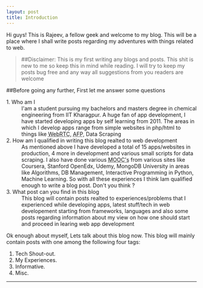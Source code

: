 ```yaml
---
layout: post
title: Introduction
---
```



<div class="message">
  Hi guys! This is Rajeev, a fellow geek and welcome to my blog. This will be a place where I shall write posts regarding my adventures with things related to web. 
</div>

> ##Disclaimer:
   This is my first writing any blogs and posts. This shit is new to me so keep this in mind while reading. I will try to keep my posts bug free and any way all suggestions from you readers are welcome

##Before going any further, First let me answer some questions

<dl>
  <dt>1. Who am I </dt>
  <dd>I'am a student pursuing my bachelors and masters degree in chemical engineering from IIT Kharagpur. A huge fan of app development, I have started developing apps by self learning from 2011. The areas in which I develop apps range from simple websites in php/html to things like <abbr title="Web Real Time Communication">WebRTC</abbr>, <abbr title="Audio FingerPrinting">AFP</abbr>, Data Scraping</dd>

  <dt>2. How am I qualified in writing this blog realted to web development</dt>
  <dd>As mentioned above I have developed a total of 15 apps/websites in production, 4 more in development and various small scripts for data scraping. I also have done various <abbr title="Massive Open Online Courses">MOOC's</abbr> from various sites like Coursera, Stanford OpenEdx, Udemy, MongoDB University in areas like Algorithms, DB Management, Interactive Programming in Python, Machine Learning. So with all these experiences I think Iam qualified enough to write a blog post. Don't you think ?</dd>

  <dt>3. What post can you find in this blog</dt>
  <dd>This blog will contain posts realted to experiences/problems that I experienced while developing apps, latest stuff/tech in web developement starting from frameworks, languages and also some posts regarding information about my view on how one should start and proceed in learing  web app development</dd>
</dl>

Ok enough about myself, Lets talk about this blog now. This blog will mainly contain posts with one among the following four tags:

1. Tech Shout-out.
2. My Experiences.
3. Informative.
4. Misc.

----- 
